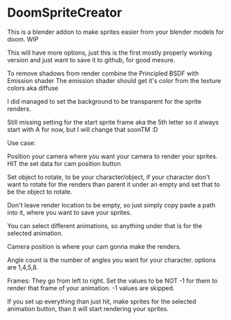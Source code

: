 # DoomSpriteCreator
This is a blender addon to make sprites easier from your blender models for doom.
WIP

This will have more options, just this is the first mostly properly working version 
and just want to save it to github, for good mesure.

To remove shadows from render combine the Principled BSDF with Emission shader
The emission shader should get it's color from the texture colors aka diffuse

I did managed to set the background to be transparent for the sprite renders.

Still missing setting for the start sprite frame aka the 5th letter so it always start with A for now, 
but I will change that soonTM :D  

Use case: 

Position your camera where you want your camera to render your sprites. 
HIT the set data for cam position button

Set object to rotate, to be your character/object, 
if your character don't want to rotate for the renders 
than parent it under an empty and set that to be the object to rotate.

Don't leave render location to be empty, so just simply copy paste a path into it, where you want to save your sprites.

You can select different animations, so anything under that is for the selected animation.

Camera position is where your cam gonna make the renders.

Angle count is the number of angles you want for your character. options are 1,4,5,8.

Frames: They go from left to right. Set the values to be NOT -1 for them to render that frame of your animation. 
-1 values are skipped.

If you set up everything than just hit, make sprites for the selected animation button, 
than it will start rendering your sprites.

